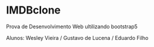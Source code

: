 # IMDBclone
Prova de Desenvolvimento Web ultilizando bootstrap5

Alunos: Wesley Vieira / Gustavo de Lucena / Eduardo Filho
